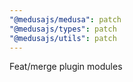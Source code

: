 ```yaml
---
"@medusajs/medusa": patch
"@medusajs/types": patch
"@medusajs/utils": patch
---
```


Feat/merge plugin modules
